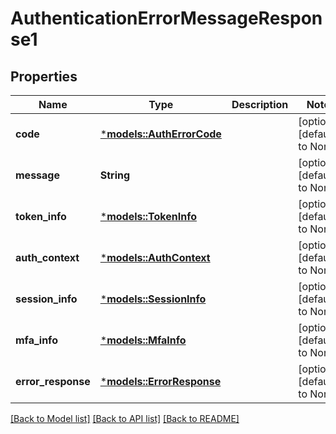 # AuthenticationErrorMessageResponse1

## Properties
Name | Type | Description | Notes
------------ | ------------- | ------------- | -------------
**code** | [***models::AuthErrorCode**](AuthErrorCode.md) |  | [optional] [default to None]
**message** | **String** |  | [optional] [default to None]
**token_info** | [***models::TokenInfo**](TokenInfo.md) |  | [optional] [default to None]
**auth_context** | [***models::AuthContext**](AuthContext.md) |  | [optional] [default to None]
**session_info** | [***models::SessionInfo**](SessionInfo.md) |  | [optional] [default to None]
**mfa_info** | [***models::MfaInfo**](MFAInfo.md) |  | [optional] [default to None]
**error_response** | [***models::ErrorResponse**](ErrorResponse.md) |  | [optional] [default to None]

[[Back to Model list]](../README.md#documentation-for-models) [[Back to API list]](../README.md#documentation-for-api-endpoints) [[Back to README]](../README.md)


